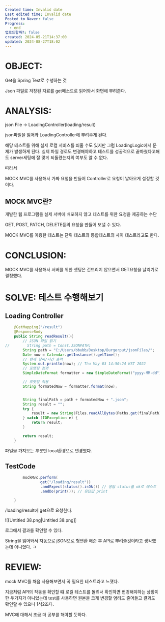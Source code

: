 ```yaml
---
Created time: Invalid date
Last edited time: Invalid date
Posted to Naver: false
Progress:
  - end
업로드할까?: false
created: 2024-05-21T14:37:00
updated: 2024-08-27T18:02
---
```

# OBJECT:

Get을 Spring Test로 수행하는 것

  

Json 파일로 저장된 자료를 get메소드로 읽어와서 화면에 뿌려준다.

# ANALYSIS:

json File → LoadingController(loading/result)

json파일을 읽어와 LoadingController에 뿌려주게 된다.

  

해당 테스트를 위해 실제 로컬 서비스를 띄울 수도 있지만 그럼 LoadingLogic에서 문제가 발생하게 된다. 실제 파일 경로도 변경해야하고 테스트를 성공적으로 끝마쳤다고해도 server세팅에 잘 맞게 되돌렸는지의 여부도 알 수 없다.

따라서

MOCK MVC를 사용해서 가짜 요청을 만들어 Controller로 요청이 날아오게 설정할 것이다.

  

  

## MOCK MVC란?

개발한 웹 프로그램을 실제 서버에 배포하지 않고 테스트를 위한 요청을 제공하는 수단

GET, POST, PATCH, DELETE등의 요청을 만들어 보낼 수 있다.

MOCK MVC를 이용한 테스트는 단위 테스트와 통합테스트의 사이 테스트라고도 한다.

# CONCLUSION:

MOCK MVC를 사용해서 서버를 위한 셋팅은 건드리지 않으면서 GET요청을 날리기로 결정했다.

# SOLVE: 테스트 수행해보기

## Loading Controller

```Java
    @GetMapping("/result")
    @ResponseBody
    public String readResult(){
        // JSON 파일 읽기
//        String path = Const.JSONPATH;
        String path = "C:/Users/bbubb/Desktop/Burgerput/jsonFiles/";
        Date now = Calendar.getInstance().getTime();
        // 현재 날짜/시간 출력
        System.out.println(now); // Thu May 03 14:50:24 KST 2022
        // 포맷팅 정의
        SimpleDateFormat formatter = new SimpleDateFormat("yyyy-MM-dd");

        // 포맷팅 적용
        String formatedNow = formatter.format(now);


        String finalPath = path + formatedNow + ".json";
        String result = "";
        try {
            result = new String(Files.readAllBytes(Paths.get(finalPath)));
        } catch (IOException e) {
            return result;
        }

        return result;
    }
```

파일을 가져오는 부분만 local환경으로 변경했다.

  

## TestCode

```Java
        mockMvc.perform(
                get("/loading/result"))
                .andExpect(status().isOk()) // 응답 status를 ok로 테스트
                .andDo(print()); // 응답값 print

    }
```

/loading/result에 get으로 요청한다.

  

![[Untitled 38.png|Untitled 38.png]]

로그에서 결과를 확인할 수 있다.

String을 읽어와서 자동으로 jSON으로 형변환 해준 후 API로 뿌려줄것이라고 생각했는데 아니었다. ㅋ

# REVIEW:

mock MVC를 처음 사용해보면서 꼭 필요한 테스트라고 느꼇다.

지금처럼 API의 작동을 확인할 떄 로컬 테스트를 돌려서 확인하면 변경해야하는 상황이 한 두가지가 아니었는데 test를 사용하면 원본을 크게 변경할 염려도 줄어들고 결과도 확인할 수 있으니 1석2조다.

MVC에 대해서 조금 더 공부를 해야할 듯하다.